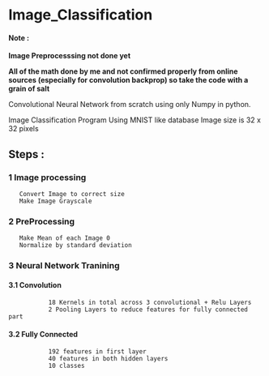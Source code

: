 # Image_Classification

#### Note : 
**Image Preprocesssing not done yet**

**All of the math done by me and not confirmed properly from online sources (especially for convolution backprop) so take the code with a grain of salt**

Convolutional Neural Network from scratch using only Numpy in python. 

Image Classification Program 
Using MNIST like database
Image size is 32 x 32 pixels 

## Steps : 

### 1 Image processing
       Convert Image to correct size
       Make Image Grayscale
### 2 PreProcessing
       Make Mean of each Image 0
       Normalize by standard deviation

### 3 Neural Network Tranining
####       3.1 Convolution
               18 Kernels in total across 3 convolutional + Relu Layers
               2 Pooling Layers to reduce features for fully connected part
####       3.2 Fully Connected
               192 features in first layer
               40 features in both hidden layers
               10 classes  
